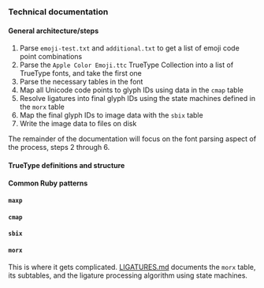 ### Technical documentation

#### General architecture/steps
1. Parse `emoji-test.txt` and `additional.txt` to get a list of emoji code point combinations
2. Parse the `Apple Color Emoji.ttc` TrueType Collection into a list of TrueType fonts, and take the first one
3. Parse the necessary tables in the font
4. Map all Unicode code points to glyph IDs using data in the `cmap` table
5. Resolve ligatures into final glyph IDs using the state machines defined in the `morx` table
6. Map the final glyph IDs to image data with the `sbix` table
7. Write the image data to files on disk

The remainder of the documentation will focus on the font parsing aspect of the process, steps 2 through 6.

#### TrueType definitions and structure

#### Common Ruby patterns

#### `maxp`

#### `cmap`

#### `sbix`

#### `morx`
This is where it gets complicated. [LIGATURES.md](LIGATURES.md) documents the `morx` table, its subtables, and the
ligature processing algorithm using state machines.
